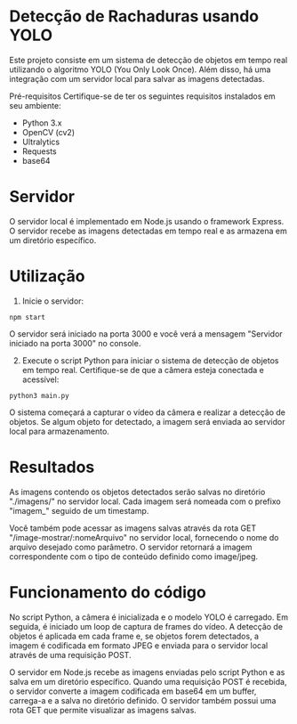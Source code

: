 # Detecção de Rachaduras usando YOLO


Este projeto consiste em um sistema de detecção de objetos em tempo real utilizando o algoritmo YOLO (You Only Look Once). Além disso, há uma integração com um servidor local para salvar as imagens detectadas.

Pré-requisitos
Certifique-se de ter os seguintes requisitos instalados em seu ambiente:

- Python 3.x
- OpenCV (cv2)
- Ultralytics
- Requests
- base64

# Servidor
O servidor local é implementado em Node.js usando o framework Express. O servidor recebe as imagens detectadas em tempo real e as armazena em um diretório específico.

# Utilização
1. Inicie o servidor:
```
npm start
```
O servidor será iniciado na porta 3000 e você verá a mensagem "Servidor iniciado na porta 3000" no console.

2. Execute o script Python para iniciar o sistema de detecção de objetos em tempo real. Certifique-se de que a câmera esteja conectada e acessível:
```
python3 main.py
```
O sistema começará a capturar o vídeo da câmera e realizar a detecção de objetos. Se algum objeto for detectado, a imagem será enviada ao servidor local para armazenamento.

# Resultados

As imagens contendo os objetos detectados serão salvas no diretório "./imagens/" no servidor local. Cada imagem será nomeada com o prefixo "imagem_" seguido de um timestamp.

Você também pode acessar as imagens salvas através da rota GET "/image-mostrar/:nomeArquivo" no servidor local, fornecendo o nome do arquivo desejado como parâmetro. O servidor retornará a imagem correspondente com o tipo de conteúdo definido como image/jpeg.

# Funcionamento do código

No script Python, a câmera é inicializada e o modelo YOLO é carregado. Em seguida, é iniciado um loop de captura de frames do vídeo. A detecção de objetos é aplicada em cada frame e, se objetos forem detectados, a imagem é codificada em formato JPEG e enviada para o servidor local através de uma requisição POST.

O servidor em Node.js recebe as imagens enviadas pelo script Python e as salva em um diretório específico. Quando uma requisição POST é recebida, o servidor converte a imagem codificada em base64 em um buffer, carrega-a e a salva no diretório definido. O servidor também possui uma rota GET que permite visualizar as imagens salvas.
